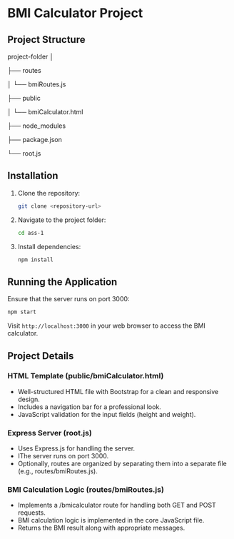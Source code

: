 # BMI Calculator Project

## Project Structure

project-folder
│

├── routes

│ └── bmiRoutes.js

├── public

│ └── bmiCalculator.html

├── node_modules

├── package.json

└── root.js

## Installation

1. Clone the repository:

   ```bash
   git clone <repository-url>

2. Navigate to the project folder:

   ```bash
   cd ass-1

4. Install dependencies:
   
   ```bash
   npm install

## Running the Application

Ensure that the server runs on port 3000:

   ```bash
   npm start
   ```

Visit `http://localhost:3000` in your web browser to access the BMI calculator.

## Project Details

### HTML Template (public/bmiCalculator.html)
- Well-structured HTML file with Bootstrap for a clean and responsive design.
- Includes a navigation bar for a professional look.
- JavaScript validation for the input fields (height and weight).

### Express Server (root.js)
- Uses Express.js for handling the server.
- IThe server runs on port 3000.
- Optionally, routes are organized by separating them into a separate file (e.g., routes/bmiRoutes.js).

### BMI Calculation Logic (routes/bmiRoutes.js)
- Implements a /bmicalculator route for handling both GET and POST requests.
- BMI calculation logic is implemented in the core JavaScript file.
- Returns the BMI result along with appropriate messages.
